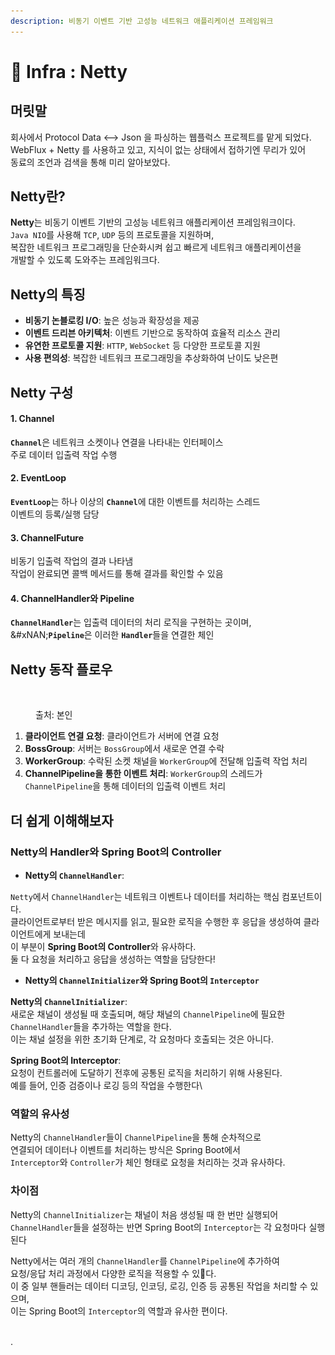 ```yaml
---
description: 비동기 이벤트 기반 고성능 네트워크 애플리케이션 프레임워크
---
```


# 🧚 Infra : Netty

## 머릿말

회사에서 Protocol Data <--> Json 을 파싱하는 웹플럭스 프로젝트를 맡게 되었다.\
WebFlux + Netty 를 사용하고 있고, 지식이 없는 상태에서 접하기엔 무리가 있어\
동료의 조언과 검색을 통해 미리 알아보았다. &#x20;

## Netty란?

**Netty**는 비동기 이벤트 기반의 고성능 네트워크 애플리케이션 프레임워크이다. \
`Java NIO`를 사용해 `TCP`, `UDP` 등의 프로토콜을 지원하며, \
복잡한 네트워크 프로그래밍을 단순화시켜 쉽고 빠르게 네트워크 애플리케이션을 \
개발할 수 있도록 도와주는 프레임워크다.

## Netty의 특징

* **비동기 논블로킹 I/O**: 높은 성능과 확장성을 제공
* **이벤트 드리븐 아키텍처**: 이벤트 기반으로 동작하여 효율적 리소스 관리
* **유연한 프로토콜 지원**: `HTTP`, `WebSocket` 등 다양한 프로토콜 지원
* **사용 편의성**: 복잡한 네트워크 프로그래밍을 추상화하여 난이도 낮은편

## Netty 구성&#x20;

#### 1. Channel

**`Channel`**&#xC740; 네트워크 소켓이나 연결을 나타내는 인터페이스 \
주로 데이터 입출력 작업 수행

#### 2. EventLoop

**`EventLoop`**&#xB294; 하나 이상의 **`Channel`**&#xC5D0; 대한 이벤트를 처리하는 스레드\
이벤트의 등록/실행 담당

#### 3. ChannelFuture

비동기 입출력 작업의 결과 나타냄 \
작업이 완료되면 콜백 메서드를 통해 결과를 확인할 수 있음

#### 4. ChannelHandler와 Pipeline

**`ChannelHandler`**&#xB294; 입출력 데이터의 처리 로직을 구현하는 곳이며, \
&#xNAN;**`Pipeline`**&#xC740; 이러한 **`Handler`**&#xB4E4;을 연결한 체인



## Netty 동작 플로우

<figure><img src="../../../.gitbook/assets/스크린샷 2024-10-28 오후 9.12.13.png" alt=""><figcaption><p>출처: 본인</p></figcaption></figure>

1. **클라이언트 연결 요청**: 클라이언트가 서버에 연결 요청
2. **BossGroup**: 서버는 `BossGroup`에서 새로운 연결 수락
3. **WorkerGroup**: 수락된 소켓 채널을 `WorkerGroup`에 전달해 입출력 작업 처리
4. **ChannelPipeline을 통한 이벤트 처리**: `WorkerGroup`의 스레드가 `ChannelPipeline`을 통해 데이터의 입출력 이벤트 처리

## 더 쉽게 이해해보자&#x20;

### Netty의 Handler와 Spring Boot의 Controller

* **Netty의 `ChannelHandler`**:&#x20;

`Netty`에서 `ChannelHandler`는 네트워크 이벤트나 데이터를 처리하는 핵심 컴포넌트이다. \
클라이언트로부터 받은 메시지를 읽고, 필요한 로직을 수행한 후 응답을 생성하여 클라이언트에게 보내는데 \
이 부분이 **Spring Boot의 Controller**와 유사하다. \
둘 다 요청을 처리하고 응답을 생성하는 역할을 담당한다!

* **Netty의 `ChannelInitializer`와 Spring Boot의 `Interceptor`**

**Netty의 `ChannelInitializer`**: \
새로운 채널이 생성될 때 호출되며, 해당 채널의 `ChannelPipeline`에 필요한 \
`ChannelHandler`들을 추가하는 역할을 한다. \
이는 채널 설정을 위한 초기화 단계로, 각 요청마다 호출되는 것은 아니다.

**Spring Boot의 Interceptor**: \
요청이 컨트롤러에 도달하기 전후에 공통된 로직을 처리하기 위해 사용된다. \
예를 들어, 인증 검증이나 로깅 등의 작업을 수행한다\


### 역할의 유사성

Netty의 `ChannelHandler`들이 `ChannelPipeline`을 통해 순차적으로 \
연결되어 데이터나 이벤트를 처리하는 방식은 Spring Boot에서 \
`Interceptor`와 `Controller`가 체인 형태로 요청을 처리하는 것과 유사하다.

### 차이점

Netty의 `ChannelInitializer`는 채널이 처음 생성될 때 한 번만 실행되어 \
`ChannelHandler`들을 설정하는 반면 Spring Boot의 `Interceptor`는 각 요청마다 실행된다

Netty에서는 여러 개의 `ChannelHandler`를 `ChannelPipeline`에 추가하여 \
요청/응답 처리 과정에서 다양한 로직을 적용할 수 있다. \
이 중 일부 핸들러는 데이터 디코딩, 인코딩, 로깅, 인증 등 공통된 작업을 처리할 수 있으며, \
이는 Spring Boot의 `Interceptor`의 역할과 유사한 편이다.



\
.
